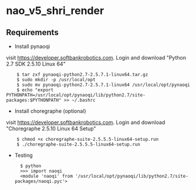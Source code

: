 # nao_v5_shri_render

## Requirements

- Install pynaoqi

visit https://developer.softbankrobotics.com. Login and download "Python 2.7 SDK 2.5.10 Linux 64"

        $ tar zxf pynaoqi-python2.7-2.5.7.1-linux64.tar.gz
        $ sudo mkdir -p /usr/local/opt
        $ sudo mv pynaoqi-python2.7-2.5.7.1-linux64 /usr/local/opt/pynaoqi
        $ echo "export PYTHONPATH=/usr/local/opt/pynaoqi/lib/python2.7/site-packages:$PYTHONPATH" >> ~/.bashrc

- Install choregraphe (optional)

visit https://developer.softbankrobotics.com. Login and download "Choregraphe 2.5.10 Linux 64 Setup"

        $ chmod +x choregraphe-suite-2.5.5.5-linux64-setup.run
        $ ./choregraphe-suite-2.5.5.5-linux64-setup.run

- Testing

        $ python
        >>> import naoqi
        <module 'naoqi' from '/usr/local/opt/pynaoqi/lib/python2.7/site-packages/naoqi.pyc'>